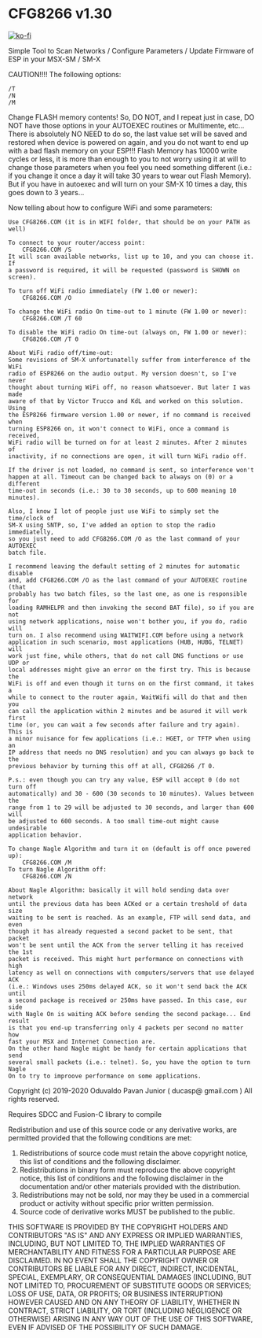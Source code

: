 # CFG8266 v1.30

[![ko-fi](https://ko-fi.com/img/githubbutton_sm.svg)](https://ko-fi.com/R6R2BRGX6)

Simple Tool to Scan Networks / Configure Parameters / Update Firmware of ESP
in your MSX-SM / SM-X

CAUTION!!!! The following options:

	/T
	/N
	/M

Change FLASH memory contents! So, DO NOT, and I repeat just in case, DO NOT
have those options in your AUTOEXEC routines or Multimente, etc... There is
absolutely NO NEED to do so, the last value set will be saved and restored when
device is powered on again, and you do not want to end up with a bad flash
memory on your ESP!!! Flash Memory has 10000 write cycles or less, it is more
than enough to you to not worry using it at will to change those parameters
when you feel you need something different (i.e.: if you change it once a day
it will take 30 years to wear out Flash Memory). But if you have in autoexec
and will turn on your SM-X 10 times a day, this goes down to 3 years...

Now telling about how to configure WiFi and some parameters:

	Use CFG8266.COM (it is in WIFI folder, that should be on your PATH as well)

	To connect to your router/access point:
		CFG8266.COM /S 
	It will scan available networks, list up to 10, and you can choose it. If
	a password is required, it will be requested (password is SHOWN on screen).

	To turn off WiFi radio immediately (FW 1.00 or newer):
		CFG8266.COM /O

	To change the WiFi radio On time-out to 1 minute (FW 1.00 or newer):
		CFG8266.COM /T 60

	To disable the WiFi radio On time-out (always on, FW 1.00 or newer):
		CFG8266.COM /T 0

	About WiFi radio off/time-out:
	Some revisions of SM-X unfortunatelly suffer from interference of the WiFi
	radio of ESP8266 on the audio output. My version doesn't, so I've never
	thought about turning WiFi off, no reason whatsoever. But later I was made
	aware of that by Victor Trucco and KdL and worked on this solution. Using
	the ESP8266 firmware version 1.00 or newer, if no command is received when
	turning ESP8266 on, it won't connect to WiFi, once a command is received,
	WiFi radio will be turned on for at least 2 minutes. After 2 minutes of
	inactivity, if no connections are open, it will turn WiFi radio off.

	If the driver is not loaded, no command is sent, so interference won't
	happen at all. Timeout can be changed back to always on (0) or a different
	time-out in seconds (i.e.: 30 to 30 seconds, up to 600 meaning 10 minutes).

	Also, I know I lot of people just use WiFi to simply set the time/clock of
	SM-X using SNTP, so, I've added an option to stop the radio immediatelly,
	so you just need to add CFG8266.COM /O as the last command of your AUTOEXEC
	batch file.

	I recommend leaving the default setting of 2 minutes for automatic disable
	and, add CFG8266.COM /O as the last command of your AUTOEXEC routine (that
	probably has two batch files, so the last one, as one is responsible for
	loading RAMHELPR and then invoking the second BAT file), so if you are not
	using network applications, noise won't bother you, if you do, radio will
	turn on. I also recommend using WAITWIFI.COM before using a network
	application in such scenario, most applications (HUB, HUBG, TELNET) will
	work just fine, while others, that do not call DNS functions or use UDP or
	local addresses might give an error on the first try. This is because the
	WiFi is off and even though it turns on on the first command, it takes a
	while to connect to the router again, WaitWifi will do that and then you
	can call the application within 2 minutes and be asured it will work first
	time (or, you can wait a few seconds after failure and try again). This is
	a minor nuisance for few applications (i.e.: HGET, or TFTP when using an
	IP address that needs no DNS resolution) and you can always go back to the
	previous behavior by turning this off at all, CFG8266 /T 0.

	P.s.: even though you can try any value, ESP will accept 0 (do not turn off
	automatically) and 30 - 600 (30 seconds to 10 minutes). Values between the
	range from 1 to 29 will be adjusted to 30 seconds, and larger than 600 will
	be adjusted to 600 seconds. A too small time-out might cause undesirable
	application behavior.

	To change Nagle Algorithm and turn it on (default is off once powered up):
		CFG8266.COM /M
	To turn Nagle Algorithm off:
		CFG8266.COM /N

	About Nagle Algorithm: basically it will hold sending data over network
	until the previous data has been ACKed or a certain treshold of data size
	waiting to be sent is reached. As an example, FTP will send data, and even
	though it has already requested a second packet to be sent, that packet 
	won't be sent until the ACK from the server telling it has received the 1st
	packet is received. This might hurt performance on connections with high
	latency as well on connections with computers/servers that use delayed ACK
	(i.e.: Windows uses 250ms delayed ACK, so it won't send back the ACK until
	a second package is received or 250ms have passed. In this case, our side
	with Nagle On is waiting ACK before sending the second package... End result
	is that you end-up transferring only 4 packets per second no matter how
	fast your MSX and Internet Connection are.
	On the other hand Nagle might be handy for certain applications that send
	several small packets (i.e.: telnet). So, you have the option to turn Nagle
	On to try to improove performance on some applications.

Copyright (c) 2019-2020 Oduvaldo Pavan Junior ( ducasp@ gmail.com )
All rights reserved.

Requires SDCC and Fusion-C library to compile

Redistribution and use of this source code or any derivative works, are
permitted provided that the following conditions are met:

1. Redistributions of source code must retain the above copyright notice,
   this list of conditions and the following disclaimer.
2. Redistributions in binary form must reproduce the above copyright
   notice, this list of conditions and the following disclaimer in the
   documentation and/or other materials provided with the distribution.
3. Redistributions may not be sold, nor may they be used in a commercial
   product or activity without specific prior written permission.
4. Source code of derivative works MUST be published to the public.

THIS SOFTWARE IS PROVIDED BY THE COPYRIGHT HOLDERS AND CONTRIBUTORS
"AS IS" AND ANY EXPRESS OR IMPLIED WARRANTIES, INCLUDING, BUT NOT LIMITED
TO, THE IMPLIED WARRANTIES OF MERCHANTABILITY AND FITNESS FOR A PARTICULAR
PURPOSE ARE DISCLAIMED. IN NO EVENT SHALL THE COPYRIGHT OWNER OR
CONTRIBUTORS BE LIABLE FOR ANY DIRECT, INDIRECT, INCIDENTAL, SPECIAL,
EXEMPLARY, OR CONSEQUENTIAL DAMAGES (INCLUDING, BUT NOT LIMITED TO,
PROCUREMENT OF SUBSTITUTE GOODS OR SERVICES; LOSS OF USE, DATA, OR PROFITS;
OR BUSINESS INTERRUPTION) HOWEVER CAUSED AND ON ANY THEORY OF LIABILITY,
WHETHER IN CONTRACT, STRICT LIABILITY, OR TORT (INCLUDING NEGLIGENCE OR
OTHERWISE) ARISING IN ANY WAY OUT OF THE USE OF THIS SOFTWARE, EVEN IF
ADVISED OF THE POSSIBILITY OF SUCH DAMAGE.

